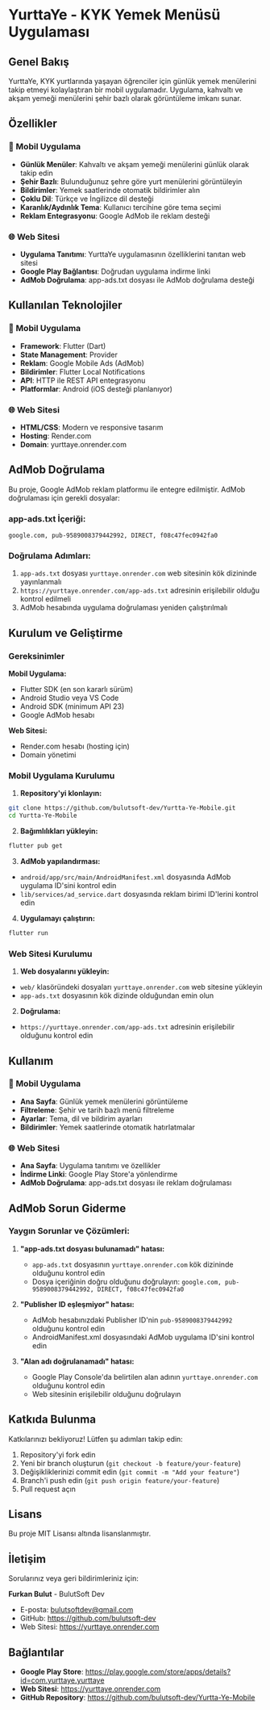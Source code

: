 # YurttaYe - KYK Yemek Menüsü Uygulaması

## Genel Bakış
YurttaYe, KYK yurtlarında yaşayan öğrenciler için günlük yemek menülerini takip etmeyi kolaylaştıran bir mobil uygulamadır. Uygulama, kahvaltı ve akşam yemeği menülerini şehir bazlı olarak görüntüleme imkanı sunar.

## Özellikler

### 📱 Mobil Uygulama
- **Günlük Menüler**: Kahvaltı ve akşam yemeği menülerini günlük olarak takip edin
- **Şehir Bazlı**: Bulunduğunuz şehre göre yurt menülerini görüntüleyin
- **Bildirimler**: Yemek saatlerinde otomatik bildirimler alın
- **Çoklu Dil**: Türkçe ve İngilizce dil desteği
- **Karanlık/Aydınlık Tema**: Kullanıcı tercihine göre tema seçimi
- **Reklam Entegrasyonu**: Google AdMob ile reklam desteği

### 🌐 Web Sitesi
- **Uygulama Tanıtımı**: YurttaYe uygulamasının özelliklerini tanıtan web sitesi
- **Google Play Bağlantısı**: Doğrudan uygulama indirme linki
- **AdMob Doğrulama**: app-ads.txt dosyası ile AdMob doğrulama desteği
## Kullanılan Teknolojiler

### 📱 Mobil Uygulama
- **Framework**: Flutter (Dart)
- **State Management**: Provider
- **Reklam**: Google Mobile Ads (AdMob)
- **Bildirimler**: Flutter Local Notifications
- **API**: HTTP ile REST API entegrasyonu
- **Platformlar**: Android (iOS desteği planlanıyor)

### 🌐 Web Sitesi
- **HTML/CSS**: Modern ve responsive tasarım
- **Hosting**: Render.com
- **Domain**: yurttaye.onrender.com

## AdMob Doğrulama

Bu proje, Google AdMob reklam platformu ile entegre edilmiştir. AdMob doğrulaması için gerekli dosyalar:

### app-ads.txt İçeriği:
```
google.com, pub-9589008379442992, DIRECT, f08c47fec0942fa0
```

### Doğrulama Adımları:
1. `app-ads.txt` dosyası `yurttaye.onrender.com` web sitesinin kök dizininde yayınlanmalı
2. `https://yurttaye.onrender.com/app-ads.txt` adresinin erişilebilir olduğu kontrol edilmeli
3. AdMob hesabında uygulama doğrulaması yeniden çalıştırılmalı

## Kurulum ve Geliştirme

### Gereksinimler

**Mobil Uygulama:**
- Flutter SDK (en son kararlı sürüm)
- Android Studio veya VS Code
- Android SDK (minimum API 23)
- Google AdMob hesabı

**Web Sitesi:**
- Render.com hesabı (hosting için)
- Domain yönetimi

### Mobil Uygulama Kurulumu

1. **Repository'yi klonlayın:**
```bash
git clone https://github.com/bulutsoft-dev/Yurtta-Ye-Mobile.git
cd Yurtta-Ye-Mobile
```

2. **Bağımlılıkları yükleyin:**
```bash
flutter pub get
```

3. **AdMob yapılandırması:**
- `android/app/src/main/AndroidManifest.xml` dosyasında AdMob uygulama ID'sini kontrol edin
- `lib/services/ad_service.dart` dosyasında reklam birimi ID'lerini kontrol edin

4. **Uygulamayı çalıştırın:**
```bash
flutter run
```

### Web Sitesi Kurulumu

1. **Web dosyalarını yükleyin:**
- `web/` klasöründeki dosyaları `yurttaye.onrender.com` web sitesine yükleyin
- `app-ads.txt` dosyasının kök dizinde olduğundan emin olun

2. **Doğrulama:**
- `https://yurttaye.onrender.com/app-ads.txt` adresinin erişilebilir olduğunu kontrol edin



## Kullanım

### 📱 Mobil Uygulama
- **Ana Sayfa**: Günlük yemek menülerini görüntüleme
- **Filtreleme**: Şehir ve tarih bazlı menü filtreleme
- **Ayarlar**: Tema, dil ve bildirim ayarları
- **Bildirimler**: Yemek saatlerinde otomatik hatırlatmalar

### 🌐 Web Sitesi
- **Ana Sayfa**: Uygulama tanıtımı ve özellikler
- **İndirme Linki**: Google Play Store'a yönlendirme
- **AdMob Doğrulama**: app-ads.txt dosyası ile reklam doğrulaması

## AdMob Sorun Giderme

### Yaygın Sorunlar ve Çözümleri:

1. **"app-ads.txt dosyası bulunamadı" hatası:**
   - `app-ads.txt` dosyasının `yurttaye.onrender.com` kök dizininde olduğunu kontrol edin
   - Dosya içeriğinin doğru olduğunu doğrulayın: `google.com, pub-9589008379442992, DIRECT, f08c47fec0942fa0`

2. **"Publisher ID eşleşmiyor" hatası:**
   - AdMob hesabınızdaki Publisher ID'nin `pub-9589008379442992` olduğunu kontrol edin
   - AndroidManifest.xml dosyasındaki AdMob uygulama ID'sini kontrol edin

3. **"Alan adı doğrulanamadı" hatası:**
   - Google Play Console'da belirtilen alan adının `yurttaye.onrender.com` olduğunu kontrol edin
   - Web sitesinin erişilebilir olduğunu doğrulayın

## Katkıda Bulunma

Katkılarınızı bekliyoruz! Lütfen şu adımları takip edin:

1. Repository'yi fork edin
2. Yeni bir branch oluşturun (`git checkout -b feature/your-feature`)
3. Değişikliklerinizi commit edin (`git commit -m "Add your feature"`)
4. Branch'i push edin (`git push origin feature/your-feature`)
5. Pull request açın

## Lisans

Bu proje MIT Lisansı altında lisanslanmıştır.

## İletişim

Sorularınız veya geri bildirimleriniz için:

**Furkan Bulut** - BulutSoft Dev
- E-posta: bulutsoftdev@gmail.com
- GitHub: https://github.com/bulutsoft-dev
- Web Sitesi: https://yurttaye.onrender.com

## Bağlantılar

- **Google Play Store**: https://play.google.com/store/apps/details?id=com.yurttaye.yurttaye
- **Web Sitesi**: https://yurttaye.onrender.com
- **GitHub Repository**: https://github.com/bulutsoft-dev/Yurtta-Ye-Mobile

